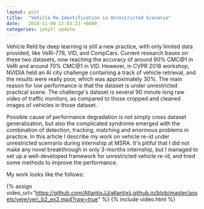```yaml
---
layout: post
title:  "Vehicle Re-Identification in Unrestricted Scenario"
date:   2018-11-08 17:03:23 +0800
categories: jekyll update
---
```


Vehicle ReId by deep learning is still a new practice, with only limited data provided, like VeRi-776, VID, and CompCars. Current research bases on these two datasets, now reaching the accuracy of around 90% CMC@1 in VeRi and around 70% CMC@1 in VID. However, in CVPR 2018 workshop, NVIDIA held an AI city challenge containing a track of vehicle retrieval, and the results were really poor, which was approximately 30%. The main reason for low performance is that the dataset is under unrestricted practical scene. The challenge's dataset is several 90 minute long raw video of traffic monitors, as compared to those cropped and cleaned images of vehicles in those dataset.

Possible cause of performance degradation is not simply cross dataset generalization, but also the complicated syndrome emerged with the combination of detection, tracking, matching and enormous problems in practice. In this article I describe my work on vehicle re-id under unrestricted scenrario during internship at MSRA. It's pitiful that I did not make any novel breakthrough in only 3-months internship, but I managed to set up a well-developed framework for unrestricted vehicle re-id, and tried some methods to improve the performance.

My work looks like the follows:

{% assign video_url="https://github.com/AtlantixJJ/atlantixjj.github.io/blob/master/assets/vere/veri_b2_ex2.mp4?raw=true" %}
{% include video.html %}